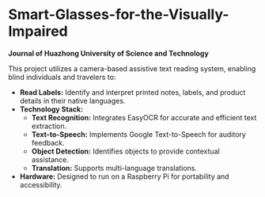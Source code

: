 # Smart-Glasses-for-the-Visually-Impaired

**Journal of Huazhong University of Science and Technology**

This project utilizes a camera-based assistive text reading system, enabling blind individuals and travelers to:  
- **Read Labels:** Identify and interpret printed notes, labels, and product details in their native languages.  
- **Technology Stack:**  
  - **Text Recognition:** Integrates EasyOCR for accurate and efficient text extraction.  
  - **Text-to-Speech:** Implements Google Text-to-Speech for auditory feedback.  
  - **Object Detection:** Identifies objects to provide contextual assistance.  
  - **Translation:** Supports multi-language translations.  
- **Hardware:** Designed to run on a Raspberry Pi for portability and accessibility.
